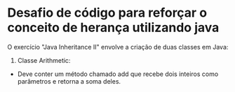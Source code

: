 # Desafio de código para reforçar o conceito de herança utilizando java

O exercício "Java Inheritance II" envolve a criação de duas classes em Java:

1. Classe Arithmetic:
- Deve conter um método chamado add que recebe dois inteiros como parâmetros e retorna a soma deles.
